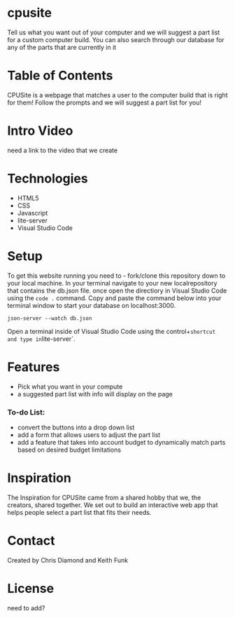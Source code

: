 # cpusite
Tell us what you want out of your computer and we will suggest a part list for a custom computer build. You can also search through our database for any of the parts that are currently in it

# Table of Contents
CPUSite is a webpage that matches a user to the computer build that is right for them! Follow the prompts and we will suggest a part list for you!

# Intro Video
need a link to the video that we create

# Technologies
 - HTML5
 - CSS
 - Javascript
 - lite-server
 - Visual Studio Code

# Setup 
To get this website running you need to - fork/clone this repository down to your local machine. In your terminal navigate to your new localrepository that contains the db.json file. once open the directiory in Visual Studio Code using the `code .` command.
Copy and paste the command below into your terminal window to start your database on localhost:3000.
```
json-server --watch db.json
```
Open a terminal inside of Visual Studio Code using the control+` shortcut and type in `lite-server`.

# Features
 - Pick what you want in your compute
 - a suggested part list with info will display on the page

### To-do List:
 - convert the buttons into a drop down list
 - add a form that allows users to adjust the part list
 - add a feature that takes into account budget to dynamically match parts based on desired budget limitations

# Inspiration
The Inspiration for CPUSite came from a shared hobby that we, the creators, shared together. We set out to build an interactive web app that helps people select a part list that fits their needs.

# Contact
Created by Chris Diamond and Keith Funk

# License
need to add?
